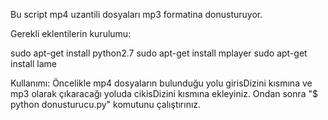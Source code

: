 Bu script mp4 uzantili dosyaları mp3 formatina donusturuyor.

Gerekli eklentilerin kurulumu:

sudo apt-get install python2.7
sudo apt-get install mplayer
sudo apt-get install lame

Kullanımı:
  Öncelikle mp4 dosyaların bulunduğu yolu girisDizini kısmına ve mp3 olarak çıkaracağı yoluda cikisDizini kısmına ekleyiniz. Ondan sonra "$ python donusturucu.py" komutunu çalıştırınız.
  
